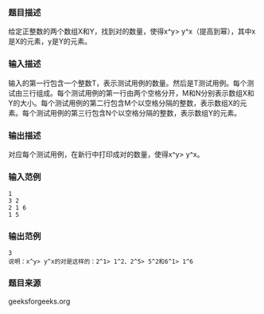 ### 题目描述
给定正整数的两个数组X和Y，找到对的数量，使得x^y> y^x（提高到幂），其中x是X的元素，y是Y的元素。
### 输入描述
输入的第一行包含一个整数T，表示测试用例的数量。然后是T测试用例。每个测试由三行组成。每个测试用例的第一行由两个空格分开，M和N分别表示数组X和Y的大小。每个测试用例的第二行包含M个以空格分隔的整数，表示数组X的元素。每个测试用例的第三行包含N个以空格分隔的整数，表示数组Y的元素。

### 输出描述
对应每个测试用例，在新行中打印成对的数量，使得x^y> y^x。
### 输入范例
```
1
3 2
2 1 6
1 5
```
### 输出范例
```
3 
说明：x^y> y^x的对是这样的：2^1> 1^2、2^5> 5^2和6^1> 1^6
```
### 题目来源
geeksforgeeks.org

